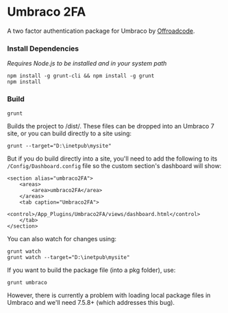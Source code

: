# Umbraco 2FA

A two factor authentication package for Umbraco by [Offroadcode](https://offroadcode.com).

### Install Dependencies
*Requires Node.js to be installed and in your system path*

    npm install -g grunt-cli && npm install -g grunt
    npm install

### Build

    grunt

Builds the project to /dist/. These files can be dropped into an Umbraco 7 site, or you can build directly to a site using:

    grunt --target="D:\inetpub\mysite"

But if you do build directly into a site, you'll need to add the following to its `/Config/Dashboard.config` file so the custom section's dashboard will show:

    <section alias="umbraco2FA">
        <areas>
            <area>umbraco2FA</area>
        </areas>
        <tab caption="Umbraco2FA">
            <control>/App_Plugins/Umbraco2FA/views/dashboard.html</control>
        </tab>  
    </section>

You can also watch for changes using:

    grunt watch
    grunt watch --target="D:\inetpub\mysite"

If you want to build the package file (into a pkg folder), use:

    grunt umbraco

However, there is currently a problem with loading local package files in Umbraco and we'll need 7.5.8+ (which addresses this bug).